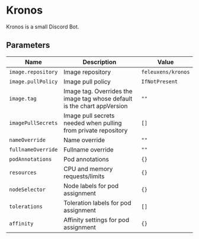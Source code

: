 # Kronos

Kronos is a small Discord Bot.

## Parameters

| Name               | Description                                                              | Value              |
| ------------------ | ------------------------------------------------------------------------ | ------------------ |
| `image.repository` | Image repository                                                         | `feleuxens/kronos` |
| `image.pullPolicy` | Image pull policy                                                        | `IfNotPresent`     |
| `image.tag`        | Image tag. Overrides the image tag whose default is the chart appVersion | `""`               |
| `imagePullSecrets` | Image pull secrets needed when pulling from private repository           | `[]`               |
| `nameOverride`     | Name override                                                            | `""`               |
| `fullnameOverride` | Fullname override                                                        | `""`               |
| `podAnnotations`   | Pod annotations                                                          | `{}`               |
| `resources`        | CPU and memory requests/limits                                           | `{}`               |
| `nodeSelector`     | Node labels for pod assignment                                           | `{}`               |
| `tolerations`      | Toleration labels for pod assignment                                     | `[]`               |
| `affinity`         | Affinity settings for pod assignment                                     | `{}`               |
